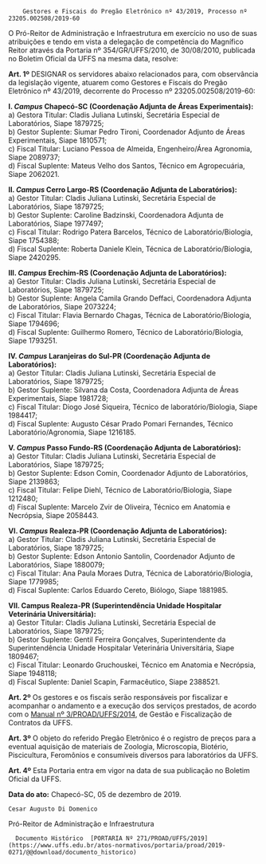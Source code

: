         Gestores e Fiscais do Pregão Eletrônico nº 43/2019, Processo nº 23205.002508/2019-60  

O Pró-Reitor de Administração e Infraestrutura em exercício no uso de suas atribuições e tendo em vista a delegação de competência do Magnífico Reitor através da Portaria nº 354/GR/UFFS/2010, de 30/08/2010, publicada no Boletim Oficial da UFFS na mesma data, resolve:

 **Art. 1º** DESIGNAR os servidores abaixo relacionados para, com observância da legislação vigente, atuarem como Gestores e Fiscais do Pregão Eletrônico nº 43/2019, decorrente do Processo nº 23205.002508/2019-60:

 **I. *Campus* Chapecó-SC (Coordenação Adjunta de Áreas Experimentais):**  
a) Gestora Titular: Cladis Juliana Lutinski, Secretária Especial de Laboratórios, Siape 1879725;  
b) Gestor Suplente: Siumar Pedro Tironi, Coordenador Adjunto de Áreas Experimentais, Siape 1810571;  
c) Fiscal Titular: Luciano Pessoa de Almeida, Engenheiro/Área Agronomia, Siape 2089737;  
d) Fiscal Suplente: Mateus Velho dos Santos, Técnico em Agropecuária, Siape 2062021.

 **II. *Campus* Cerro Largo-RS (Coordenação Adjunta de Laboratórios):**  
a) Gestor Titular: Cladis Juliana Lutinski, Secretária Especial de Laboratórios, Siape 1879725;  
b) Gestor Suplente: Caroline Badzinski, Coordenadora Adjunta de Laboratórios, Siape 1977497;  
c) Fiscal Titular: Rodrigo Patera Barcelos, Técnico de Laboratório/Biologia, Siape 1754388;  
d) Fiscal Suplente: Roberta Daniele Klein, Técnica de Laboratório/Biologia, Siape 2420295.

 **III. *Campus* Erechim-RS (Coordenação Adjunta de Laboratórios):**  
a) Gestor Titular: Cladis Juliana Lutinski, Secretária Especial de Laboratórios, Siape 1879725;  
b) Gestor Suplente: Angela Camila Grando Deffaci, Coordenadora Adjunta de Laboratórios, Siape 2073224;  
c) Fiscal Titular: Flavia Bernardo Chagas, Técnica de Laboratório/Biologia, Siape 1794696;  
d) Fiscal Suplente: Guilhermo Romero, Técnico de Laboratório/Biologia, Siape 1793251.

 **IV. *Campus* Laranjeiras do Sul-PR (Coordenação Adjunta de Laboratórios):**  
a) Gestor Titular: Cladis Juliana Lutinski, Secretária Especial de Laboratórios, Siape 1879725;  
b) Gestor Suplente: Silvana da Costa, Coordenadora Adjunta de Áreas Experimentais, Siape 1981728;  
c) Fiscal Titular: Diogo José Siqueira, Técnico de laboratório/Biologia, Siape 1984417;  
d) Fiscal Suplente: Augusto César Prado Pomari Fernandes, Técnico Laboratório/Agronomia, Siape 1216185.

 **V. *Campus* Passo Fundo-RS (Coordenação Adjunta de Laboratórios):**  
a) Gestor Titular: Cladis Juliana Lutinski, Secretária Especial de Laboratórios, Siape 1879725;  
b) Gestor Suplente: Edson Comin, Coordenador Adjunto de Laboratórios, Siape 2139863;  
c) Fiscal Titular: Felipe Diehl, Técnico de Laboratório/Biologia, Siape 1212480;  
d) Fiscal Suplente: Marcelo Zvir de Oliveira, Técnico em Anatomia e Necrópsia, Siape 2058443.

 **VI. *Campus* Realeza-PR (Coordenação Adjunta de Laboratórios):**  
a) Gestor Titular: Cladis Juliana Lutinski, Secretária Especial de Laboratórios, Siape 1879725;  
b) Gestor Suplente: Edson Antonio Santolin, Coordenador Adjunto de Laboratórios, Siape 1880079;  
c) Fiscal Titular: Ana Paula Moraes Dutra, Técnica de Laboratório/Biologia, Siape 1779985;  
d) Fiscal Suplente: Carlos Eduardo Cereto, Biólogo, Siape 1881985.

 **VII. Campus Realeza-PR (Superintendência Unidade Hospitalar Veterinária Universitária):**  
a) Gestor Titular: Cladis Juliana Lutinski, Secretária Especial de Laboratórios, Siape 1879725;  
b) Gestor Suplente: Gentil Ferreira Gonçalves, Superintendente da Superintendência Unidade Hospitalar Veterinária Universitária, Siape 1809467;  
c) Fiscal Titular: Leonardo Gruchouskei, Técnico em Anatomia e Necrópsia, Siape 1948118;  
d) Fiscal Suplente: Daniel Scapin, Farmacêutico, Siape 2388521.

 **Art. 2º** Os gestores e os fiscais serão responsáveis por fiscalizar e acompanhar o andamento e a execução dos serviços prestados, de acordo com o [Manual nº 3/PROAD/UFFS/2014](https://www.uffs.edu.br/atos-normativos/manual/proad/2014-0003), de Gestão e Fiscalização de Contratos da UFFS.

 **Art. 3º** O objeto do referido Pregão Eletrônico é o registro de preços para a eventual aquisição de materiais de Zoologia, Microscopia, Biotério, Piscicultura, Feromônios e consumíveis diversos para laboratórios da UFFS.

 **Art. 4º** Esta Portaria entra em vigor na data de sua publicação no Boletim Oficial da UFFS.

   **Data do ato:** Chapecó-SC, 05 de dezembro de 2019.   
 

    Cesar Augusto Di Domenico   
 Pró-Reitor de Administração e Infraestrutura 

      Documento Histórico  [PORTARIA Nº 271/PROAD/UFFS/2019](https://www.uffs.edu.br/atos-normativos/portaria/proad/2019-0271/@@download/documento_historico)     
      